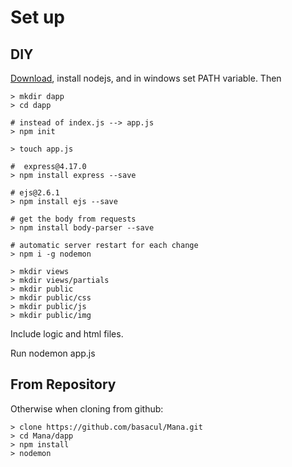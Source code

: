 # Set up

## DIY

[Download](https://nodejs.org/en/download/), install nodejs, and in windows set PATH variable. Then
```
> mkdir dapp
> cd dapp

# instead of index.js --> app.js
> npm init 

> touch app.js

#  express@4.17.0
> npm install express --save 

# ejs@2.6.1
> npm install ejs --save 

# get the body from requests
> npm install body-parser --save

# automatic server restart for each change
> npm i -g nodemon 

> mkdir views
> mkdir views/partials
> mkdir public
> mkdir public/css
> mkdir public/js
> mkdir public/img
```
Include logic and html files.

Run nodemon app.js

## From Repository

Otherwise when cloning from github:

```
> clone https://github.com/basacul/Mana.git
> cd Mana/dapp
> npm install
> nodemon
```